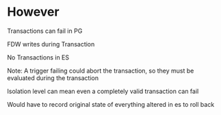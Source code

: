 # However

Transactions can fail in PG

FDW writes during Transaction

No Transactions in ES

Note:
A trigger failing could abort the transaction, so they must be evaluated during the transaction

Isolation level can mean even a completely valid transaction can fail

Would have to record original state of everything altered in es to roll back
